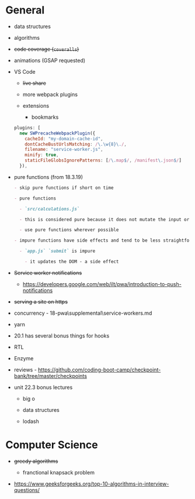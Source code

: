 # General

- data structures
- algorithms
- ~~code coverage (`coveralls`)~~
- animations (GSAP requested)
- VS Code

  - ~~live share~~

  - more webpack plugins
  - extensions
    - bookmarks

  ```js
  plugins: [
    new SWPrecacheWebpackPlugin({
      cacheId: "my-domain-cache-id",
      dontCacheBustUrlsMatching: /\.\w{8}\./,
      filename: "service-worker.js",
      minify: true,
      staticFileGlobsIgnorePatterns: [/\.map$/, /manifest\.json$/]
    }),
  ```

- pure functions (from 18.3.19)

  ```md
  - skip pure functions if short on time

  - pure functions

    - `src/calculations.js`

    - this is considered pure because it does not mutate the input or produce side effects (update a db, change the DOM, etc.)

    - use pure functions wherever possible

  - impure functions have side effects and tend to be less straightforward, harder to reason about and more difficult to test

    - `app.js` `submit` is impure

      - it updates the DOM - a side effect
  ```

- ~~Service worker notifications~~

  - https://developers.google.com/web/ilt/pwa/introduction-to-push-notifications

- ~~serving a site on https~~

- concurrency - 18-pwa\supplemental\service-workers.md

- yarn

- 20.1 has several bonus things for hooks

- RTL

- Enzyme

- reviews - https://github.com/coding-boot-camp/checkpoint-bank/tree/master/checkpoints

- unit 22.3 bonus lectures

  - big o

  - data structures

  - lodash

# Computer Science

- ~~greedy algorithms~~

  - franctional knapsack problem

- https://www.geeksforgeeks.org/top-10-algorithms-in-interview-questions/
